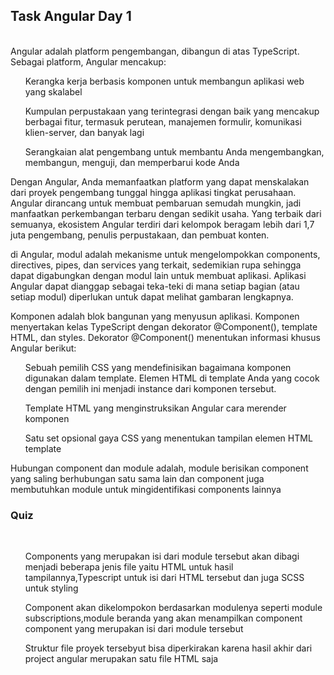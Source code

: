 <h2>Task Angular Day 1</h2><br>
Angular adalah platform pengembangan, dibangun di atas TypeScript. Sebagai platform, Angular        mencakup:

<ol>Kerangka kerja berbasis komponen untuk membangun aplikasi web yang skalabel</ol>
<ol>Kumpulan perpustakaan yang terintegrasi dengan baik yang mencakup berbagai fitur, termasuk perutean, manajemen formulir, komunikasi klien-server, dan banyak lagi</ol>
<ol>Serangkaian alat pengembang untuk membantu Anda mengembangkan, membangun, menguji, dan memperbarui kode Anda</ol>

Dengan Angular, Anda memanfaatkan platform yang dapat menskalakan dari proyek pengembang tunggal hingga aplikasi tingkat perusahaan. Angular dirancang untuk membuat pembaruan semudah mungkin, jadi manfaatkan perkembangan terbaru dengan sedikit usaha. Yang terbaik dari semuanya, ekosistem Angular terdiri dari kelompok beragam lebih dari 1,7 juta pengembang, penulis perpustakaan, dan pembuat konten.

di Angular, modul adalah mekanisme untuk mengelompokkan components, directives, pipes, dan services yang terkait, sedemikian rupa sehingga dapat digabungkan dengan modul lain untuk membuat aplikasi. Aplikasi Angular dapat dianggap sebagai teka-teki di mana setiap bagian (atau setiap modul) diperlukan untuk dapat melihat gambaran lengkapnya.

Komponen adalah blok bangunan yang menyusun aplikasi. Komponen menyertakan kelas TypeScript dengan dekorator @Component(), template HTML, dan styles. Dekorator @Component() menentukan informasi khusus Angular berikut:

<ol>Sebuah pemilih CSS yang mendefinisikan bagaimana komponen digunakan dalam template. Elemen HTML di template Anda yang cocok dengan pemilih ini menjadi instance dari komponen tersebut.</ol>
<ol>Template HTML yang menginstruksikan Angular cara merender komponen</ol>
<ol>Satu set opsional gaya CSS yang menentukan tampilan elemen HTML template</ol>

Hubungan component dan module adalah, module berisikan component yang saling berhubungan satu sama lain dan component juga membutuhkan module untuk mingidentifikasi components lainnya

<h3>Quiz</h3><br>
<ol>Components yang merupakan isi dari module tersebut akan dibagi menjadi beberapa jenis file yaitu HTML untuk hasil tampilannya,Typescript untuk isi dari HTML tersebut dan juga SCSS untuk styling</ol>
<ol>Component akan dikelompokon berdasarkan modulenya seperti module subscriptions,module beranda yang akan menampilkan component component yang merupakan isi dari module tersebut</ol>
<oL>Struktur file proyek tersebyut bisa diperkirakan karena hasil akhir dari project angular merupakan satu file HTML saja</oL>
